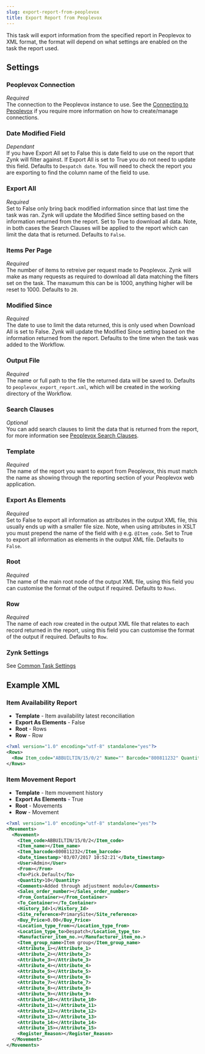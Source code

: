 ```yaml
---
slug: export-report-from-peoplevox
title: Export Report from Peoplevox
---
```


This task will export information from the specified report in Peoplevox to XML format, the format will depend on what settings are enabled on the task the report used.  

## Settings
### Peoplevox Connection
_Required_  
The connection to the Peoplevox instance to use.  See the [Connecting to Peoplevox](connecting-to-peoplevox) if you require more information on how to create/manage connections.

### Date Modified Field
_Dependant_  
If you have Export All set to False this is date field to use on the report that Zynk will filter against.  If Export All is set to True you do not need to update this field.  Defaults to `Despatch date`.  You will need to check the report you are exporting to find the column name of the field to use.

### Export All
_Required_  
Set to False only bring back modified information since that last time the task was ran. Zynk will update the Modified Since setting based on the information returned from the report.  Set to  True to download all data.  Note, in both cases the Search Clauses will be applied to the report which can limit the data that is returned.  Defaults to `False`.

### Items Per Page
_Required_  
The number of items to retreive per request made to Peoplevox.  Zynk will make as many requests as required to download all data matching the filters set on the task.  The maxumum this can be is 1000, anything higher will be reset to 1000.  Defaults to `20`.

### Modified Since
_Required_  
The date to use to limit the data returned, this is only used when Download All is set to False.  Zynk will update the Modified Since setting based on the information returned from the report.  Defaults to the time when the task was added to the Workflow.

### Output File
_Required_  
The name or full path to the file the returned data will be saved to.  Defaults to `peoplevox_export_report.xml`, which will be created in the working directory of the Workflow.

### Search Clauses
_Optional_  
You can add search clauses to limit the data that is returned from the report, for more information see [Peoplevox Search Clauses](peoplevox-search-clauses).

### Template
_Required_  
The name of the report you want to export from Peoplevox, this must match the name as showing through the reporting section of your Peoplevox web application.

### Export As Elements
_Required_  
Set to False to export all information as attributes in the output XML file, this usually ends up with a smaller file size.  Note, when using attributes in XSLT you must prepend the name of the field with `@` e.g. `@Item_code`.  Set to True to export all information as elements in the output XML file.  Defaults to `False`.

### Root
_Required_  
The name of the main root node of the output XML file, using this field you can customise the format of the output if required.  Defaults to `Rows`.

### Row
_Required_  
The name of each row created in the output XML file that relates to each record returned in the report, using this field you can customise the format of the output if required.  Defaults to `Row`.

### Zynk Settings
See [Common Task Settings](common-task-settings)

## Example XML

### Item Availability Report

 * **Template** - Item availability latest reconciliation
 * **Export As Elements** - False
 * **Root** - Rows
 * **Row** - Row

```xml
<?xml version="1.0" encoding="utf-8" standalone="yes"?>
<Rows>
  <Row Item_code="ABBUILTIN/15/0/2" Name="" Barcode="800811232" Quantity_changed="-10" On_hand="0" Activity="Sales order allocation" Reason="Sales order Allocation" User="admin" Date_time="'03/07/2017 10:52:21'" Default_economic_order_quantity="" Default_lead_time="" Default_suppliers_part_number="" Has_serial_number="False" Use_manufacturers_serial_number="False" Reorder_point="0" Shelf_life="" Default_number_of_items_per_container="" Default_number_of_items_per_outercase="" Buy_price="0.00" Wholesale_price="0.00" Retail_price="0.00" Weight="0.00" Height="0.00" Width="0.00" Depth="0.00" Item_type_group="Item group" Tags="" Allocated="10" Available="0" On_order="0" Attribute1="" Attribute2="" Attribute3="" Attribute4="" Attribute5="" Attribute6="" Attribute7="" Attribute8="" Attribute9="" Attribute10="" Attribute11="" Attribute12="" Attribute13="" Attribute14="" Attribute15="" />
</Rows>
```

### Item Movement Report

 * **Template** - Item movement history
 * **Export As Elements** - True
 * **Root** - Movements
 * **Row** - Movement

```xml
<?xml version="1.0" encoding="utf-8" standalone="yes"?>
<Movements>
  <Movement>
    <Item_code>ABBUILTIN/15/0/2</Item_code>
    <Item_name></Item_name>
    <Item_barcode>800811232</Item_barcode>
    <Date_timestamp>'03/07/2017 10:52:21'</Date_timestamp>
    <User>Admin</User>
    <From></From>
    <To>Pick.Default</To>
    <Quantity>10</Quantity>
    <Comments>Added through adjustment module</Comments>
    <Sales_order_number></Sales_order_number>
    <From_Container></From_Container>
    <To_Container></To_Container>
    <History_Id>1</History_Id>
    <Site_reference>PrimarySite</Site_reference>
    <Buy_Price>0.00</Buy_Price>
    <Location_type_from></Location_type_from>
    <Location_type_to>Despatch</Location_type_to>
    <Manufacturer_item_no.></Manufacturer_item_no.>
    <Item_group_name>Item group</Item_group_name>
    <Attribute_1></Attribute_1>
    <Attribute_2></Attribute_2>
    <Attribute_3></Attribute_3>
    <Attribute_4></Attribute_4>
    <Attribute_5></Attribute_5>
    <Attribute_6></Attribute_6>
    <Attribute_7></Attribute_7>
    <Attribute_8></Attribute_8>
    <Attribute_9></Attribute_9>
    <Attribute_10></Attribute_10>
    <Attribute_11></Attribute_11>
    <Attribute_12></Attribute_12>
    <Attribute_13></Attribute_13>
    <Attribute_14></Attribute_14>
    <Attribute_15></Attribute_15>
    <Register_Reason></Register_Reason>
  </Movement>
</Movements>
```
